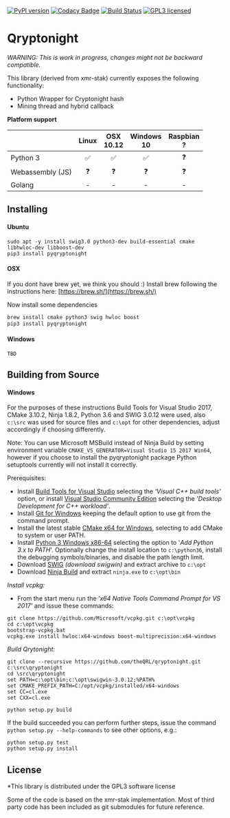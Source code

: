 [![PyPI version](https://badge.fury.io/py/pyqryptonight.svg)](https://badge.fury.io/py/pyqryptonight)
[![Codacy Badge](https://api.codacy.com/project/badge/Grade/4b34f51616d94362b3447bb2f4df765a)](https://www.codacy.com/app/jleni/qryptonight_QRL?utm_source=github.com&utm_medium=referral&utm_content=theQRL/qryptonight&utm_campaign=badger)
[![Build Status](https://travis-ci.org/theQRL/qryptonight.svg?branch=master)](https://travis-ci.org/theQRL/qryptonight)
[![GPL3 licensed](https://img.shields.io/badge/license-GPL3-blue.svg)](https://raw.githubusercontent.com/theQRL/qryptonight/master/LICENSE)

# Qryptonight

*WARNING: This is work in progress, changes might not be backward compatible.*

This library (derived from xmr-stak) currently exposes the following functionality:  

- Python Wrapper for Cryptonight hash
- Mining thread and hybrid callback 

**Platform support**

|           | Linux |     OSX<br>10.12     |  Windows<br>10 | Raspbian<br>? | 
|-----------|:------------:|:-----------:|:--------:|:--------:|
|Python 3   | :white_check_mark: | :white_check_mark: |    :white_check_mark:     |     :question:    |
|Webassembly (JS) |      :question:       |     :question:       |    :question:     |     :question:    |
|Golang     | - |     -       |    -     |     -    |

## Installing

#### Ubuntu
```
sudo apt -y install swig3.0 python3-dev build-essential cmake libhwloc-dev libboost-dev
pip3 install pyqryptonight
````

#### OSX

If you dont have brew yet, we think you should :) Install brew following the instructions here: [https://brew.sh/](https://brew.sh/)

Now install some dependencies

```bash
brew install cmake python3 swig hwloc boost
pip3 install pyqryptonight
```

#### Windows
```
TBD
```

## Building from Source

#### Windows
For the purposes of these instructions Build Tools for Visual Studio 2017, CMake 3.10.2, Ninja 1.8.2, Python 3.6 and SWIG 3.0.12 were used, also ```c:\src``` was used for source files and ```c:\opt``` for other dependencies, adjust accordingly if choosing differently.

Note: You can use Microsoft MSBuild instead of Ninja Build by setting environment variable ```CMAKE_VS_GENERATOR=Visual Studio 15 2017 Win64```, however if you choose to install the pyqryptonight package Python setuptools currently will not install it correctly.

Prerequisites:
- Install [Build Tools for Visual Studio](https://www.visualstudio.com/downloads/#build-tools-for-visual-studio-2017) selecting the *'Visual C++ build tools'* option, or install [Visual Studio Community Edition](https://www.visualstudio.com/vs/community/) selecting the *'Desktop Development for C++ workload'*.
- Install [Git for Windows](https://gitforwindows.org/) keeping the default option to use git from the command prompt.
- Install the latest stable [CMake x64 for Windows](https://cmake.org/download/), selecting to add CMake to system or user PATH.
- Install [Python 3 Windows x86-64](https://www.python.org/downloads/) selecting the option to '*Add Python 3.x to PATH*'. Optionally change the install location to ```c:\python36```, install the debugging symbols/binaries, and disable the path length limit.
- Download [SWIG](http://swig.org/) *(download swigwin)* and extract archive to ```c:\opt```
- Download [Ninja Build](https://github.com/ninja-build/ninja/releases) and extract ```ninja.exe``` to ```c:\opt\bin```

*Install vcpkg:*
- From the start menu run the *'x64 Native Tools Command Prompt for VS 2017'* and issue these commands:
```
git clone https://github.com/Microsoft/vcpkg.git c:\opt\vcpkg
cd c:\opt\vcpkg
bootstrap-vcpkg.bat
vcpkg.exe install hwloc:x64-windows boost-multiprecision:x64-windows
```

*Build Qrytonight:*
```
git clone --recursive https://github.com/theQRL/qryptonight.git c:\src\qryptonight
cd \src\qryptonight
set PATH=c:\opt\bin;c:\opt\swigwin-3.0.12;%PATH%
set CMAKE_PREFIX_PATH=C:/opt/vcpkg/installed/x64-windows
set CC=cl.exe
set CXX=cl.exe

python setup.py build
```

If the build succeeded you can perform further steps, issue the command ```python setup.py --help-commands``` to see other options, e.g.:
```
python setup.py test
python setup.py install
```

## License

*This library is distributed under the GPL3 software license

Some of the code is based on the xmr-stak implementation. Most of third party code has been included as git submodules for future reference.
